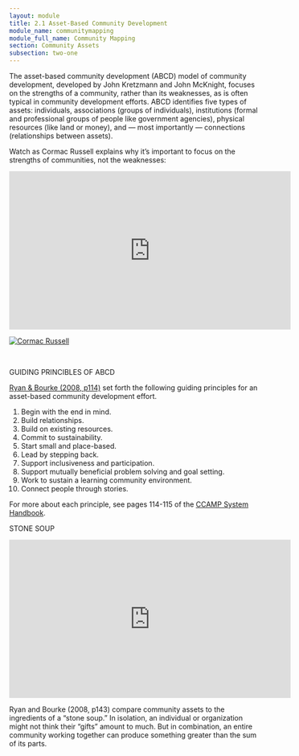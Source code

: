 ```yaml
---
layout: module
title: 2.1 Asset-Based Community Development
module_name: communitymapping
module_full_name: Community Mapping
section: Community Assets
subsection: two-one
---
```


The asset-based community development (ABCD) model of community development,  developed by John Kretzmann and John McKnight, focuses on the strengths of a community, rather than its weaknesses, as is often typical in community development efforts. ABCD identifies five types of assets: individuals, associations (groups of individuals), institutions (formal and professional groups of people like government agencies), physical resources (like land or money), and — most importantly — connections (relationships between assets).  

Watch as Cormac Russell explains why it’s important to focus on the strengths of communities, not the weaknesses: 
<iframe width="560" height="315" src="https://www.youtube.com/watch?v=a5xR4QB1ADw&feature=youtu.be" frameborder="0" allow="autoplay; encrypted-media" allowfullscreen></iframe>

[![Cormac Russell](https://img.youtube.com/vi/a5xR4QB1ADw&feature=youtu.be/0.jpg)](https://www.youtube.com/watch?v=a5xR4QB1ADw&feature=youtu.be)

<br>
<div class="explanatory">
  <p><span class="box-title">GUIDING PRINCIBLES OF ABCD</span></p>
<p><a href="http://www.nurturedevelopment.org/wp-content/uploads/2016/01/Asset-Mapping-CCAMP_System_Handbook.pdf">Ryan & Bourke (2008, p114)</a> set forth the following guiding principles for an asset-based community development effort.</p>
<ol>
<li>Begin with the end in mind.</li>
<li>Build relationships.</li>
<li>Build on existing resources.</li> 
<li>Commit to sustainability.</li>
<li>Start small and place-based.</li>
<li>Lead by stepping back.</li>
<li>Support inclusiveness and participation.</li>
<li>Support mutually beneficial problem solving and goal setting.</li>
<li>Work to sustain a learning community environment.</li>
<li>Connect people through stories.</li>
</ol>
<p>For more about each principle, see pages 114-115 of the <a href="http://www.nurturedevelopment.org/wp-content/uploads/2016/01/Asset-Mapping-CCAMP_System_Handbook.pdf">CCAMP System Handbook</a>.</p>
  </div>

<div class="explanatory">
  <p><span class="box-title">STONE SOUP</span></p>
  <iframe width="560" height="315" src="https://youtu.be/2X295Nnagvw" frameborder="0" allow="autoplay; encrypted-media" allowfullscreen></iframe>
  <p>Ryan and Bourke (2008, p143) compare community assets to the ingredients of a “stone soup.” In isolation, an individual or organization might not think their “gifts” amount to much. But in combination, an entire community working together can produce something greater than the sum of its parts.</p>
</div>
